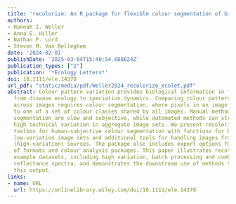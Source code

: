 ```yaml
---
title: 'recolorize: An R package for flexible colour segmentation of biological images'
authors:
- Hannah I. Weller
- Anna E. Hiller
- Nathan P. Lord
- Steven M. Van Belleghem
date: '2024-02-01'
publishDate: '2025-03-04T15:40:54.088624Z'
publication_types: ["2"]
publication: '*Ecology Letters*'
doi: 10.1111/ele.14378
url_pdf: "static/media/pdf/Weller2024_recolorize_ecolet.pdf"
abstract: Colour pattern variation provides biological information in fields ranging
  from disease ecology to speciation dynamics. Comparing colour pattern geometries
  across images requires colour segmentation, where pixels in an image are assigned
  to one of a set of colour classes shared by all images. Manual methods for colour
  segmentation are slow and subjective, while automated methods can struggle with
  high technical variation in aggregate image sets. We present recolorize, an R package
  toolbox for human-­subjective colour segmentation with functions for batch-­processing
  low-­variation image sets and additional tools for handling images from diverse
  (high-­variation) sources. The package also includes export options for a variety
  of formats and colour analysis packages. This paper illustrates recolorize for three
  example datasets, including high variation, batch processing and combining with
  reflectance spectra, and demonstrates the downstream use of methods that rely on
  this output.
links:
- name: URL
  url: https://onlinelibrary.wiley.com/doi/10.1111/ele.14378
---
```

